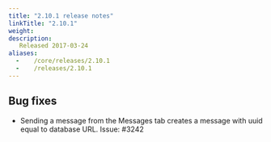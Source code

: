 ```yaml
---
title: "2.10.1 release notes"
linkTitle: "2.10.1"
weight:
description:
   Released 2017-03-24
aliases:
  -    /core/releases/2.10.1
  -    /releases/2.10.1
---
```


## Bug fixes

- Sending a message from the Messages tab creates a message with uuid equal to database URL. Issue: #3242

